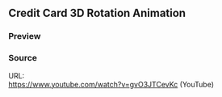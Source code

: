 ## Credit Card 3D Rotation Animation

### Preview


### Source

URL:<br>https://www.youtube.com/watch?v=gvO3JTCevKc (YouTube)

